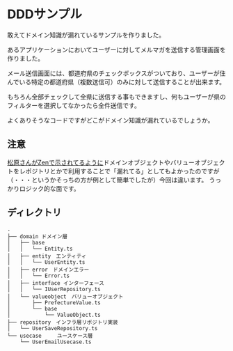# DDDサンプル

敢えてドメイン知識が漏れているサンプルを作りました。

あるアプリケーションにおいてユーザーに対してメルマガを送信する管理画面を作りました。

メール送信画面には、都道府県のチェックボックスがついており、ユーザーが住んでいる特定の都道府県（複数送信可）のみに対して送信することが出来ます。

もちろん全部チェックして全県に送信する事もできますし、何もユーザーが県のフィルターを選択してなかったら全件送信です。

よくありそうなコードですがどこがドメイン知識が漏れているでしょうか。

## 注意

[松原さんがZenで示されてるように](https://zenn.dev/praha/articles/92c6494570a4dc)ドメインオブジェクトやバリューオブジェクトをレポジトリとかで利用することで「漏れてる」としてもよかったのですが（・・・というかそっちの方が例として簡単でしたが）今回は違います。
うっかりロジック的な面です。

## ディレクトリ
```
.
├── domain ドメイン層
│   ├── base
│   │   └── Entity.ts
│   ├── entity　エンティティ
│   │   └── UserEntity.ts
│   ├── error　ドメインエラー
│   │   └── Error.ts
│   ├── interface インターフェース
│   │   └── IUserRepository.ts
│   └── valueobject　バリューオブジェクト
│       ├── PrefectureValue.ts
│       └── base
│           └── ValueObject.ts
├── repository　インフラ層リポジトリ実装
│   └── UserSaveRepository.ts
└── usecase　　　ユースケース層
    └── UserEmailUsecase.ts
```

